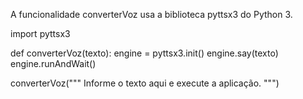 A funcionalidade converterVoz usa a biblioteca pyttsx3 do Python 3.

import pyttsx3

def converterVoz(texto):
    engine = pyttsx3.init()
    engine.say(texto)
    engine.runAndWait()

converterVoz("""
Informe o texto aqui e execute a aplicação.
""")
